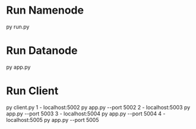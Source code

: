 # Run Namenode
py run.py

# Run Datanode
py app.py

# Run Client
py client.py
1 - localhost:5002 py app.py --port 5002
2 - localhost:5003 py app.py --port 5003
3 - localhost:5004 py app.py --port 5004
4 - localhost:5005 py app.py --port 5005